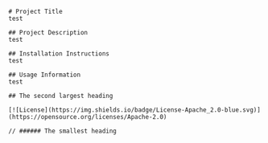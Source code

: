 
    # Project Title
    test

    ## Project Description
    test
    
    ## Installation Instructions
    test
    
    ## Usage Information
    test

    ## The second largest heading

    [![License](https://img.shields.io/badge/License-Apache_2.0-blue.svg)](https://opensource.org/licenses/Apache-2.0)
    
    // ###### The smallest heading

    